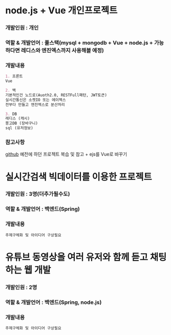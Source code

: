 # node.js + Vue 개인프로젝트
### 개발인원 : 개인
### 역할 & 개발언어 : 풀스택(mysql + mongodb + Vue + node.js + 가능하다면 레디스와 엔진엑스까지 사용해볼 예정)
### 개발내용
```markdown
1. 프론트
Vue

2. 백
기본적인건 노드로(Auoth2.0, RESTFull패턴, JWT토큰)
실시간통신은 소켓IO 또는 에이젝스
전부다 만들고 엔진엑스로 분산처리

3. DB
레디스 (캐시)
몽고DB (장바구니)
sql (유저정보)
```
### 참고사항
[github](https://github.com/yg1110/nodejs-mongodb)
예전에 하던 프로젝트 복습 및 참고 + ejs를 Vue로 바꾸기


# 실시간검색 빅데이터를 이용한 프로젝트
### 개발인원 : 3명(더추가될수도)
### 역할 & 개발언어 : 백엔드(Spring)
### 개발내용
```markdown
주제구체화 및 아이디어 구상필요
```


# 유튜브 동영상을 여러 유저와 함께 듣고 채팅하는 웹 개발
### 개발인원 : 2명
### 역할 & 개발언어 : 백엔드(Spring, node.js)
### 개발내용
```markdown
주제구체화 및 아이디어 구상필요
```

